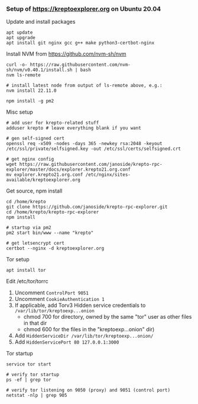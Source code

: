 ### Setup of https://kreptoexplorer.org on Ubuntu 20.04

Update and install packages

    apt update
    apt upgrade
    apt install git nginx gcc g++ make python3-certbot-nginx
    
Install NVM from https://github.com/nvm-sh/nvm

    curl -o- https://raw.githubusercontent.com/nvm-sh/nvm/v0.40.1/install.sh | bash
    nvm ls-remote
    
    # install latest node from output of ls-remote above, e.g.:
    nvm install 22.11.0 
    
    npm install -g pm2
    
Misc setup

    # add user for krepto-related stuff
    adduser krepto # leave everything blank if you want
    
    # gen self-signed cert
    openssl req -x509 -nodes -days 365 -newkey rsa:2048 -keyout /etc/ssl/private/selfsigned.key -out /etc/ssl/certs/selfsigned.crt
    
    # get nginx config
    wget https://raw.githubusercontent.com/janoside/krepto-rpc-explorer/master/docs/explorer.krepto21.org.conf
    mv explorer.krepto21.org.conf /etc/nginx/sites-available/kreptoexplorer.org

Get source, npm install

    cd /home/krepto
    git clone https://github.com/janoside/krepto-rpc-explorer.git
    cd /home/krepto/krepto-rpc-explorer
    npm install
    
    # startup via pm2
    pm2 start bin/www --name "krepto"
    
    # get letsencrypt cert
    certbot --nginx -d kreptoexplorer.org
    
Tor setup

    apt install tor
    
Edit /etc/tor/torrc

1. Uncomment `ControlPort 9051`
2. Uncomment `CookieAuthentication 1`
3. If applicable, add Torv3 Hidden service credentials to `/var/lib/tor/kreptoexp...onion`
    * chmod 700 for directory, owned by the same "tor" user as other files in that dir
    * chmod 600 for the files in the "kreptoexp...onion" dir)
5. Add `HiddenServiceDir /var/lib/tor/kreptoexp...onion/`
6. Add `HiddenServicePort 80 127.0.0.1:3000`


Tor startup

    service tor start
    
    # verify tor startup
    ps -ef | grep tor
    
    # verify tor listening on 9050 (proxy) and 9051 (control port)
    netstat -nlp | grep 905
    
